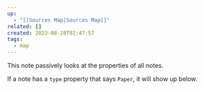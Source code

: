 ```yaml
---
up:
  - "[[Sources Map|Sources Map]]"
related: []
created: 2023-08-28T02:47:57
tags:
  - map
---
```

This note passively looks at the properties of all notes.

If a note has a `type` property that says `Paper`, it will show up below.
